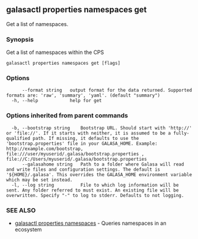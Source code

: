 ## galasactl properties namespaces get

Get a list of namespaces.

### Synopsis

Get a list of namespaces within the CPS

```
galasactl properties namespaces get [flags]
```

### Options

```
      --format string   output format for the data returned. Supported formats are: 'raw', 'summary', 'yaml'. (default "summary")
  -h, --help            help for get
```

### Options inherited from parent commands

```
  -b, --bootstrap string    Bootstrap URL. Should start with 'http://' or 'file://'. If it starts with neither, it is assumed to be a fully-qualified path. If missing, it defaults to use the 'bootstrap.properties' file in your GALASA_HOME. Example: http://example.com/bootstrap, file:///user/myuserid/.galasa/bootstrap.properties , file://C:/Users/myuserid/.galasa/bootstrap.properties
      --galasahome string   Path to a folder where Galasa will read and write files and configuration settings. The default is '${HOME}/.galasa'. This overrides the GALASA_HOME environment variable which may be set instead.
  -l, --log string          File to which log information will be sent. Any folder referred to must exist. An existing file will be overwritten. Specify "-" to log to stderr. Defaults to not logging.
```

### SEE ALSO

* [galasactl properties namespaces](galasactl_properties_namespaces.md)	 - Queries namespaces in an ecosystem

